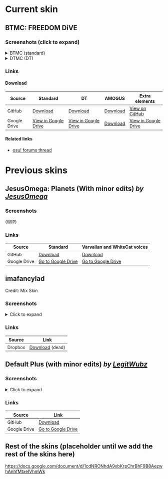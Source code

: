 # Current skin
## BTMC: FREEDOM DiVE
### Screenshots (click to expand)
<details>
<summary>BTMC (standard)</summary>
<img src="images/-%23 BTMC%20%20 ⌞Freedom Dive%20 ↓⌝/1 - puWBKIQ.png" title="BTMC: FREEDOM DiVE screenshot 1" alt="Skin screenshot 1">
<img src="images/-%23 BTMC%20%20 ⌞Freedom Dive%20 ↓⌝/2 - t4akLhn.png" title="BTMC: FREEDOM DiVE screenshot 2" alt="Skin screenshot 2">
<img src="images/-%23 BTMC%20%20 ⌞Freedom Dive%20 ↓⌝/3 - cq13Mhf.png" title="BTMC: FREEDOM DiVE screenshot 3" alt="Skin screenshot 3">
<img src="images/-%23 BTMC%20%20 ⌞Freedom Dive%20 ↓⌝/4 - 3Uze2zj.png" title="BTMC: FREEDOM DiVE screenshot 4" alt="Skin screenshot 4">
<img src="images/-%23 BTMC%20%20 ⌞Freedom Dive%20 ↓⌝/5 - tiecTNH.png" title="BTMC: FREEDOM DiVE screenshot 5" alt="Skin screenshot 5">
<img src="images/-%23 BTMC%20%20 ⌞Freedom Dive%20 ↓⌝/6 - 4fY735j.jpg" title="BTMC: FREEDOM DiVE screenshot 6" alt="Skin screenshot 6">
<img src="images/-%23 BTMC%20%20 ⌞Freedom Dive%20 ↓⌝/7 - B7uTCAU.jpg" title="BTMC: FREEDOM DiVE screenshot 7" alt="Skin screenshot 7">
<img src="images/-%23 BTMC%20%20 ⌞Freedom Dive%20 ↓⌝/8 - NXgUDLI.png" title="BTMC: FREEDOM DiVE screenshot 8" alt="Skin screenshot 8">
<img src="images/-%23 BTMC%20%20 ⌞Freedom Dive%20 ↓⌝/9 - oq02xPP.jpg" title="BTMC: FREEDOM DiVE screenshot 9" alt="Skin screenshot 9">
<img src="images/-%23 BTMC%20%20 ⌞Freedom Dive%20 ↓⌝/10 - 8WLzq1W.png" title="BTMC: FREEDOM DiVE screenshot 10" alt="Skin screenshot 10">
<img src="images/-%23 BTMC%20%20 ⌞Freedom Dive%20 ↓⌝/11 - EYIQuiZ.png" title="BTMC: FREEDOM DiVE screenshot 11" alt="Skin screenshot 11">
<img src="images/-%23 BTMC%20%20 ⌞Freedom Dive%20 ↓⌝/12 - MdtARkZ.png" title="BTMC: FREEDOM DiVE screenshot 12" alt="Skin screenshot 12">
<img src="images/-%23 BTMC%20%20 ⌞Freedom Dive%20 ↓⌝/13 - YM1Xfj0.png" title="BTMC: FREEDOM DiVE screenshot 13" alt="Skin screenshot 13">
<img src="images/-%23 BTMC%20%20 ⌞Freedom Dive%20 ↓⌝/14 - t19rDUl.png" title="BTMC: FREEDOM DiVE screenshot 14" alt="Skin screenshot 14">
<img src="images/-%23 BTMC%20%20 ⌞Freedom Dive%20 ↓⌝/15 - BUNfoPB.png" title="BTMC: FREEDOM DiVE screenshot 15" alt="Skin screenshot 15">
<img src="images/-%23 BTMC%20%20 ⌞Freedom Dive%20 ↓⌝/16 - kA4SkpL.png" title="BTMC: FREEDOM DiVE screenshot 16" alt="Skin screenshot 16">
<img src="images/-%23 BTMC%20%20 ⌞Freedom Dive%20 ↓⌝/17 - zfND0Px.png" title="BTMC: FREEDOM DiVE screenshot 17" alt="Skin screenshot 17">
<img src="images/-%23 BTMC%20%20 ⌞Freedom Dive%20 ↓⌝/18 - tePV37c.png" title="BTMC: FREEDOM DiVE screenshot 18" alt="Skin screenshot 18">
<img src="images/-%23 BTMC%20%20 ⌞Freedom Dive%20 ↓⌝/19 - 9h8ePDN.png" title="BTMC: FREEDOM DiVE screenshot 19" alt="Skin screenshot 19">
</details>

<details>
<summary>DTMC (DT)</summary>
<p1>(lol i don't have screenshots yet, but imagine that all the notes are pure white instead)</p1>
</details>

### Links

#### Download
|Source|Standard|DT|AMOGUS|Extra elements|
|---|---|---|---|---|
|GitHub|[Download](assets/-%23%20BTMC%20%20%20%E2%8C%9EFreedom%20Dive%20%20%E2%86%93%E2%8C%9D/-%20%23%20BTMC%20%20%20%E2%8C%9EFreedom%20Dive%20%20%E2%86%93%E2%8C%9D.osk?raw=true)|[Download](assets/-%23%20BTMC%20%20%20%E2%8C%9EFreedom%20Dive%20%20%E2%86%93%E2%8C%9D/-%20%23%20DTMC%20%20%20%E2%8C%9EFreedom%20Dive%20%20%E2%86%93%E2%8C%9D.osk?raw=true)|[Download](assets/-%23%20BTMC%20%20%20%E2%8C%9EFreedom%20Dive%20%20%E2%86%93%E2%8C%9D/AMONGUS.osk?raw=true)|[View on GitHub](assets/-%23%20BTMC%20%20%20%E2%8C%9EFreedom%20Dive%20%20%E2%86%93%E2%8C%9D/EXTRA%20ELEMENTS)|
|Google Drive|[View in Google Drive](https://drive.google.com/drive/folders/1NytOsVVuJoYG4d57GZcbkggR65EkP6S9)|[View in Google Drive](https://drive.google.com/drive/folders/1NytOsVVuJoYG4d57GZcbkggR65EkP6S9)|[Download](https://drive.google.com/file/d/1ttEZV-JDFPUAhq1f9v-VM0oO7wXXeikp/view)|[View in Google Drive](https://drive.google.com/drive/folders/17AI1jflBfezjna8JKOhq3ce0WsCus40n)|

#### Related links
* [osu! forums thread](https://osu.ppy.sh/community/forums/topics/1293207)

# Previous skins
## JesusOmega: Planets (With minor edits) _by [JesusOmega](https://www.reddit.com/r/OsuSkins/comments/hb47v6/jesusomegaplanets_hdsd_169_all_mods/)_
### Screenshots
(WIP)
### Links

|Source|Standard|Varvalian and WhiteCat voices|
|---|---------|----------|
|GitHub|[Download](assets/-%20JesusOmega%20%7BNM%7D%20%E3%80%8EPlanets%E3%80%8F%20-/-%20JesusOmega%20%7BNM%7D%20%E3%80%8EPlanets%E3%80%8F%20-.osk?raw=true)|[Download](assets/-%20JesusOmega%20%7BNM%7D%20%E3%80%8EPlanets%E3%80%8F%20-/-%20JesusOmega%20%7BNM%7D%20%E3%80%8EPlanets%E3%80%8F%20with%20other%20shit%20-.osk?raw=true)|
|Google Drive|[Go to Google Drive](https://drive.google.com/file/d/1DJl9BhBlzVQgSHxloTI2LOVPFOPm7GAr/view?usp=sharing)|[Go to Google Drive](https://drive.google.com/file/d/1Zt322Z6qJTgKwoPRx6-275lVxcy3ulj9/view?usp=sharing)|


## imafancylad
Credit: Mix Skin
### Screenshots
<details>
<summary>Click to expand</summary>
<img src="images/imafancylad/01.png" title="imafancylad song select" alt="Skin screenshot of song select">
<img src="images/imafancylad/02.png" title="imafancylad gameplay" alt="Skin screenshot of gameplay">
</details>

### Links
|Source|Link|
|---|---|
|Dropbox|[Download](https://www.dropbox.com/s/s4a2kxm4ei85kwy/shigeskin.osk?dl=0) (dead)|

## Default Plus (with minor edits) _by [LegitWubz](https://old.reddit.com/r/OsuSkins/comments/ej3htj/osu_default_skin_plus/)_
### Screenshots
<details>
    <summary>Click to expand</summary>
    <img src="images/DefaultPlus/01.png" title="Default Plus song select" alt="Skin screenshot of song select">
    <img src="images/DefaultPlus/02.png" title="Default Plus gameplay" alt="Skin screenshot of gameplay">
</details>

### Links
|Source|Link|
|---|---|
|GitHub|[Download](assets/DefaultPlus/osu!default%20plus.osk?raw=true)|
|Google Drive|[Go to Google Drive](https://drive.google.com/file/d/1VGoNKywfDEK-xgQ_wgl4d0aLNU38GgUU/view?usp=sharing)|

## Rest of the skins (placeholder until we add the rest of the skins here)
https://docs.google.com/document/d/1cdNRONhdA9xbKrpChrBhF9B8AezwhAnhfMtxeIVhmWk
